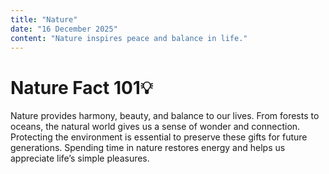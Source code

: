 ```yaml
---
title: "Nature"
date: "16 December 2025"
content: "Nature inspires peace and balance in life."
---
```


# Nature Fact 101💡

Nature provides harmony, beauty, and balance to our lives. From forests to oceans, the natural world gives us a sense of wonder and connection. Protecting the environment is essential to preserve these gifts for future generations. Spending time in nature restores energy and helps us appreciate life’s simple pleasures.
